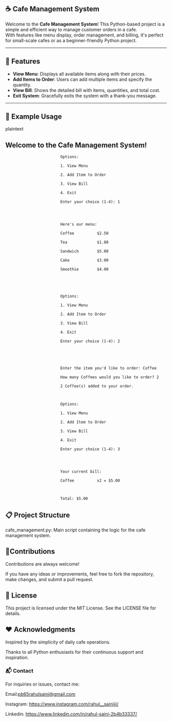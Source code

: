 ## ☕ Cafe Management System

Welcome to the **Cafe Management System**! This Python-based project is a simple and efficient way to manage customer orders in a cafe.  
With features like menu display, order management, and billing, it's perfect for small-scale cafes or as a beginner-friendly Python project.

---

## 🎯 Features

- **View Menu**: Displays all available items along with their prices.
- **Add Items to Order**: Users can add multiple items and specify the quantity.
- **View Bill**: Shows the detailed bill with items, quantities, and total cost.
- **Exit System**: Gracefully exits the system with a thank-you message.

---

## 📖 Example Usage
plaintext

Welcome to the Cafe Management System!
---------------------------------------


                            Options:
                            
                            1. View Menu
                            
                            2. Add Item to Order
                            
                            3. View Bill
                            
                            4. Exit
                            
                            Enter your choice (1-4): 1
                            
                            
                            
                            
                            Here's our menu:
                            
                            Coffee          $2.50
                            
                            Tea             $1.80
                            
                            Sandwich        $5.00
                            
                            Cake            $3.00
                            
                            Smoothie        $4.00
                            
                            
                            
                            
                            
                            Options:
                            
                            1. View Menu
                            
                            2. Add Item to Order
                            
                            3. View Bill
                            
                            4. Exit
                            
                            Enter your choice (1-4): 2
                            
                            
                            
                            
                            
                            Enter the item you'd like to order: Coffee
                            
                            How many Coffees would you like to order? 2
                            
                            2 Coffee(s) added to your order.
                            
                            
                            
                            Options:
                            
                            1. View Menu
                            
                            2. Add Item to Order
                            
                            3. View Bill
                            
                            4. Exit
                            
                            Enter your choice (1-4): 3
                            
                            
                            
                            
                            Your current bill:
                            
                            Coffee          x2 = $5.00
                            
                            
                            
                            Total: $5.00

## 📋 Project Structure

cafe_management.py: Main script containing the logic for the cafe management system.

## 🤝Contributions

Contributions are always welcome!

If you have any ideas or improvements, feel free to fork the repository, make changes, and submit a pull request.

## 📜 License

This project is licensed under the MIT License. See the LICENSE file for details.

## ❤️ Acknowledgments

Inspired by the simplicity of daily cafe operations.

Thanks to all Python enthusiasts for their continuous support and inspiration.


### 📬 Contact

For inquiries or issues, contact me:


Email:pb65rahulsaini@gmail.com

Instagram: https://www.instagram.com/rahul__sainiiii/

Linkedin: https://www.linkedin.com/in/rahul-saini-2b4b33337/





